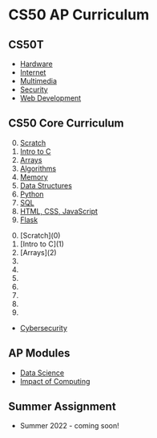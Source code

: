 # CS50 AP Curriculum

## CS50T

* [Hardware](/apcsp/curriculum/understanding_technology/hardware)
* [Internet](/apcsp/curriculum/understanding_technology/internet)
* [Multimedia](/apcsp/curriculum/understanding_technology/multimedia)
* [Security](/apcsp/curriculum/understanding_technology/security)
* [Web Development](https://cs50.harvard.edu/ap/2023/curriculum/technology/notes/web_development/)

## CS50 Core Curriculum

0. [Scratch](0)
1. [Intro to C](1)
2. [Arrays](2)
3. [Algorithms](3)
4. [Memory](4)
5. [Data Structures](5)
6. [Python](6)
7. [SQL](7)
8. [HTML, CSS, JavaScript](8)
9. [Flask](9)

<ol start="0">
  <li>[Scratch](0)</li>
  <li>[Intro to C](1)</li>
  <li>[Arrays](2)</li>
  <li></li>
  <li></li>
  <li></li>
  <li></li>
  <li></li>
  <li></li>
  <li></li>
</ol>

* [Cybersecurity](https://cs50.harvard.edu/ap/2023/curriculum/x/weeks/cybersecurity/)

## AP Modules

* [Data Science](data_science)
* [Impact of Computing](impact_of_computing)

## Summer Assignment

* Summer 2022 - coming soon!